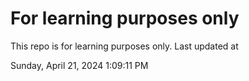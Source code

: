 # For learning purposes only
This repo is for learning purposes only.
Last updated at

Sunday, April 21, 2024 1:09:11 PM

